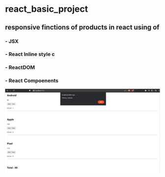 # react_basic_project
## responsive finctions of products in react using of
### - JSX
### - React Inline style c
### - ReactDOM
### - React Compoenents
<img src="https://github.com/revuss/react_basic_projects/blob/main/Screenshot%20(42).png"/>
